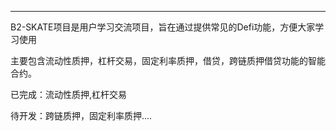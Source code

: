 
----------------------------------------------------------------------------
B2-SKATE项目是用户学习交流项目，旨在通过提供常见的Defi功能，方便大家学习使用

主要包含流动性质押，杠杆交易，固定利率质押，借贷，跨链质押借贷功能的智能合约。

已完成：流动性质押,杠杆交易

待开发：跨链质押，固定利率质押....


